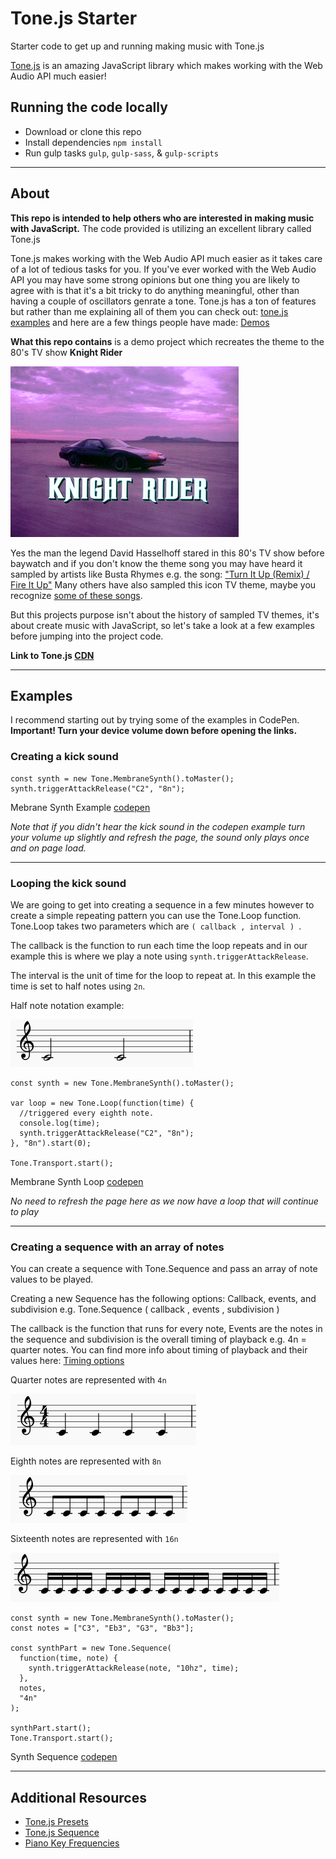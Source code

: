 # Tone.js Starter

Starter code to get up and running making music with Tone.js

[Tone.js](https://github.com/Tonejs/Tone.js/) is an amazing JavaScript library which makes working with the Web Audio API much easier! 

## Running the code locally

- Download or clone this repo
- Install dependencies `npm install`
- Run gulp tasks `gulp`, `gulp-sass`, & `gulp-scripts`

---

## About

**This repo is intended to help others who are interested in making music with JavaScript.**
The code provided is utilizing an excellent library called Tone.js

Tone.js makes working with the Web Audio API much easier as it takes care of a lot of tedious tasks for you. If you've ever worked with the Web Audio API you may have some strong opinions but one thing you are likely to agree with is that it's a bit tricky to do anything meaningful, other than having a couple of oscillators genrate a tone. Tone.js has a ton of features but rather than me explaining all of them you can check out:  [tone.js examples](https://tonejs.github.io/examples/) and here are a few things people have made:  [Demos](https://tonejs.github.io/demos)

**What this repo contains** is a demo project which recreates the theme to the 80's TV show **Knight Rider** 

![knight rider car](./img/Knightlogo.png)

Yes the man the legend David Hasselhoff stared in this 80's TV show before baywatch and if you don't know the theme song you may have heard it sampled by artists like Busta Rhymes e.g. the song: ["Turn It Up (Remix) / Fire It Up"](https://youtu.be/YmHziduwBgI?t=1m5s)
Many others have also sampled this icon TV theme, maybe you recognize [some of these songs](https://www.whosampled.com/Stu-Phillips/Theme-From-Knight-Rider/sampled/).

But this projects purpose isn't about the history of sampled TV themes, it's about create music with JavaScript, so let's take a look at a few examples before jumping into the project code.

**Link to Tone.js [CDN](https://cdnjs.cloudflare.com/ajax/libs/tone/13.0.1/Tone.min.js)**

---

## Examples

I recommend starting out by trying some of the examples in CodePen. 
**Important! Turn your device volume down before opening the links.**

### Creating a kick sound
```
const synth = new Tone.MembraneSynth().toMaster();
synth.triggerAttackRelease("C2", "8n");
```

Mebrane Synth Example [codepen](https://codepen.io/Onomicon/pen/MqOGEO?editors=1010)

*Note that if you didn't hear the kick sound in the codepen example turn your volume up slightly and refresh the page, the sound only plays once and on page load.*

---

### Looping the kick sound

We are going to get into creating a sequence in a few minutes however to create a simple repeating pattern you can use the Tone.Loop function.
Tone.Loop takes two parameters which are `( callback , interval ) `.

The callback is the function to run each time the loop repeats and in our example this is where we play a note using `synth.triggerAttackRelease`.

The interval is the unit of time for the loop to repeat at. In this example the time is set to half notes using `2n`.

Half note notation example: 

![Notation Half Notes](./img/notation-halfnote.png)


```
const synth = new Tone.MembraneSynth().toMaster();

var loop = new Tone.Loop(function(time) {
  //triggered every eighth note.
  console.log(time);
  synth.triggerAttackRelease("C2", "8n");
}, "8n").start(0);

Tone.Transport.start();
```

Membrane Synth Loop [codepen](https://codepen.io/Onomicon/pen/rZYvdK)

*No need to refresh the page here as we now have a loop that will continue to play*

---

### Creating a sequence with an array of notes

You can create a sequence with Tone.Sequence and pass an array of note values to be played.

Creating a new Sequence has the following options: Callback, events, and subdivision e.g.
Tone.Sequence ( callback , events , subdivision )

The callback is the function that runs for every note, Events are the notes in the sequence and subdivision is the overall timing of playback e.g. 4n = quarter notes. You can find more info about timing of playback and their values here: [Timing options](https://github.com/Tonejs/Tone.js/wiki/Time)

Quarter notes are represented with `4n`

![Notation Quarter Notes](./img/notation-quarternotes.png)

Eighth notes are represented with `8n`

![Notation Eighth Notes](./img/notation-eighthnotes.png)

Sixteenth notes are represented with `16n`

![Notation Sixteenth Notes](./img/notation-sixteenthnotes.png)

```
const synth = new Tone.MembraneSynth().toMaster();
const notes = ["C3", "Eb3", "G3", "Bb3"];

const synthPart = new Tone.Sequence(
  function(time, note) {
    synth.triggerAttackRelease(note, "10hz", time);
  },
  notes,
  "4n"
);

synthPart.start();
Tone.Transport.start();
```

Synth Sequence [codepen](https://codepen.io/Onomicon/pen/dqZKbP?editors=0010)

---


## Additional Resources
- [Tone.js Presets](http://tonejs.github.io/Presets/) 
- [Tone.js Sequence](https://tonejs.github.io/docs/r12/Sequence)
- [Piano Key Frequencies](https://en.wikipedia.org/wiki/Piano_key_frequencies)